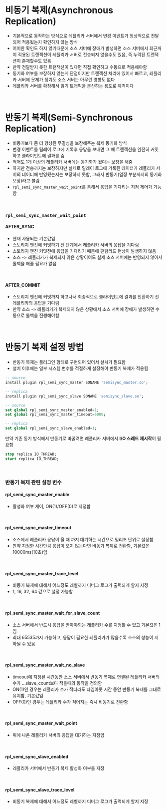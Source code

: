 # 비동기 복제(Asynchronous Replication)

- 기본적으로 동작하는 방식으로 레플리카 서버에서 변경 이벤트가 정상적으로 전달되어 적용됬는지 확인하지 않는 방식
- 어떠한 확인도 하지 않기때문에 소스 서버에 장애가 발생하면 소스 서버에서 최근까지 적용된 트랜잭션이 레플리카 서버로 전송되지 않을수도 있음, 즉 누락된 트랜잭션이 존재할수도 있음
- 만약 전달받지 못한 트랜잭션이 있다면 직접 확인하고 수동으로 적용해야함
- 동기화 여부를 보장하지 않는게 단점이지만 트랜잭션 처리에 있어서 빠르고, 레플리카 서버에 문제가 생겨도 소스 서버는 아무런 영향도 없다
- 레플리카 서버를 확장해서 읽기 트래픽을 분산하는 용도로 제격이다

<br>

# 반동기 복제(Semi-Synchronous Replication)

- 비동기보다 좀 더 향상된 무결성을 보장해주는 복제 동기화 방식
- 변경 이벤트를 릴레이 로그에 기록후 응답을 보내면 그 때 트랜잭션을 완전히 커밋하고 클라이언트에 결과를 줌
- 적어도 1개 이상의 레플리카 서버에는 동기화가 됬다는 보장을 해줌
- 하지만 전송까지는 보장하지만 실제로 릴레이 로그에 기록된 데이터가 레플리카 서버의 데이터에 반영됬는지는 보장하지 못함, 그래서 반동기(일정 부분까지의 동기화보장)라고 불림
- `rpl_semi_sync_master_wait_point`를 통해서 응답을 기다리는 지점 제어가 가능함

<br>

### `rpl_semi_sync_master_wait_point`

#### AFTER_SYNC

- 현재 사용되는 기본값임
- 스토리지 엔진에 커밋하기 전 단계에서 레플리카 서버의 응답을 기다림
- 스토리지 엔진 커밋전에 응답을 기다리기 때문에 팬텀리드 현상이 발생하지 않음
- 소스 -> 레플리카가 복제되지 않은 상황이여도 실제 소스 서버에는 반영되지 않아서 롤백을 해줄 필요가 없음

<br>

#### AFTER_COMMIT

- 스토리지 엔진에 커밋까지 하고나서 최종적으로 클라이언트에 결과를 반환하기 전 레플리카의 응답을 기다림
- 만약 소스 -> 레플리카가 복제되지 않은 상황에서 소스 서버에 장애가 발생하면 수동으로 롤백을 진행해야함

<br>

# 반동기 복제 설정 방법

- 반동기 복제는 플러그인 형태로 구현되어 있어서 설치가 필요함
- 설치 이후에는 일부 시스템 변수를 적절하게 설정해야 반동기 복제가 적용됨

```sql
-- source
install plugin rpl_semi_sync_master SONAME 'semisync_master.so';

-- replica
install plugin rpl_semi_sync_slave SONAME 'semisync_slave.so';
```

```sql
-- source
set global rpl_semi_sync_master_enabled=1;
set global rpl_semi_sync_master_timeout=5000;

-- replica
set global rpl_semi_sync_slave_enabled=1;
```

만약 기존 동기 방식에서 반동기로 바꿀려면 레플리카 서버에서 **I/O 스레드 재시작**이 필요함

```sql
stop replica IO_THREAD;
start replica IO_THREAD;
```

<br>

### 반동기 복제 관련 설정 변수

#### rpl_semi_sync_master_enable

- 활성화 여부 제어, ON(1)/OFF(0)로 지정함

<br>

#### rpl_semi_sync_master_timeout

- 소스에서 레플리카 응답이 올 때 까지 대기하는 시간으로 밀리초 단위로 설정함
- 만약 지정한 시간만큼 응답이 오지 않는다면 비동기 복제로 전환함, 기본값은 10000ms(10초)임

<br>

#### rpl_semi_sync_master_trace_level

- 비동기 복제에 대해서 어느정도 레벨까지 디버그 로그가 출력되게 할지 지정
- 1, 16, 32, 64 값으로 설정 가능함

<br>

#### rpl_semi_sync_master_wait_for_slave_count

- 소스 서버에서 반드시 응답을 받아야되는 레플리카 수를 지정할 수 있고 기본값은 1임
- 최대 65535까지 가능하고, 응답이 필요한 레플리카가 많을수록 소스의 성능이 저하될 수 있음

<br>

#### rpl_semi_sync_master_wait_no_slave

- timeout에 지정된 시간동안 소스 서버에서 반동기 복제로 연결된 레플리카 서버의 수가 ...slave_count보다 적을때의 동작을 정의함
- ON(1)인 경우는 레플리카 수가 적더라도 타임아웃 시간 동안 반동기 복제를 그대로 유지함, 기본값임
- OFF(0)인 경우는 레플리카 수가 적어지는 즉시 비동기로 전환함

<br>

#### rpl_semi_sync_master_wait_point

- 위에 나온 레플리카 서버의 응답을 대기하는 지점임

<br>

#### rpl_semi_sync_slave_enabled

- 레플리카 서버에서 반동기 복제 활성화 여부를 지정

<br>

#### rpl_semi_sync_slave_trace_level

- 비동기 복제에 대해서 어느정도 레벨까지 디버그 로그가 출력되게 할지 지정

<br>
